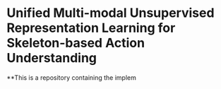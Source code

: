 # Unified Multi-modal Unsupervised Representation Learning for Skeleton-based Action Understanding

**This is a repository containing the implem